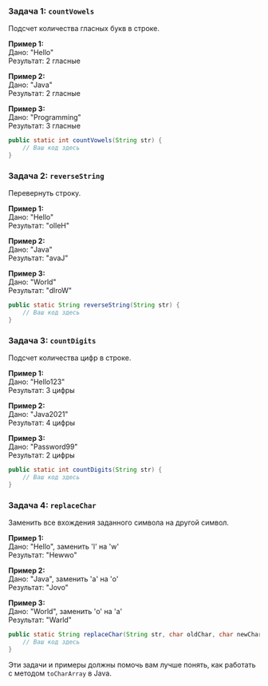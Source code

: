 
### Задача 1: `countVowels`

Подсчет количества гласных букв в строке.

**Пример 1:**  
Дано: "Hello"  
Результат: 2 гласные

**Пример 2:**  
Дано: "Java"  
Результат: 2 гласные

**Пример 3:**  
Дано: "Programming"  
Результат: 3 гласные

```java
public static int countVowels(String str) {
    // Ваш код здесь
}
```

### Задача 2: `reverseString`

Перевернуть строку.

**Пример 1:**  
Дано: "Hello"  
Результат: "olleH"

**Пример 2:**  
Дано: "Java"  
Результат: "avaJ"

**Пример 3:**  
Дано: "World"  
Результат: "dlroW"

```java
public static String reverseString(String str) {
    // Ваш код здесь
}
```

### Задача 3: `countDigits`

Подсчет количества цифр в строке.

**Пример 1:**  
Дано: "Hello123"  
Результат: 3 цифры

**Пример 2:**  
Дано: "Java2021"  
Результат: 4 цифры

**Пример 3:**  
Дано: "Password99"  
Результат: 2 цифры

```java
public static int countDigits(String str) {
    // Ваш код здесь
}
```

### Задача 4: `replaceChar`

Заменить все вхождения заданного символа на другой символ.

**Пример 1:**  
Дано: "Hello", заменить 'l' на 'w'  
Результат: "Hewwo"

**Пример 2:**  
Дано: "Java", заменить 'a' на 'o'  
Результат: "Jovo"

**Пример 3:**  
Дано: "World", заменить 'o' на 'a'  
Результат: "Warld"

```java
public static String replaceChar(String str, char oldChar, char newChar) {
    // Ваш код здесь
}
```

Эти задачи и примеры должны помочь вам лучше понять, как работать с методом `toCharArray` в Java.
